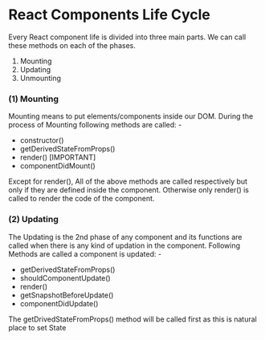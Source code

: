 <h1>React Components Life Cycle</h1>
<p>Every React component life is divided into three main parts. We can call these methods on each of the phases.</p>
<ol>
<li>Mounting</li>
<li>Updating</li>
<li>Unmounting</li>
</ol>
<h3>(1) Mounting</h3>
<p>Mounting means to put elements/components inside our DOM. During the process of Mounting following methods are called: - </p>
<ul>
  <li>
  constructor()
  </li>
  <li>
  getDerivedStateFromProps()
  </li>
  <li>
  render() [IMPORTANT]
  </li>
  <li>
  componentDidMount()
  </li>
</ul>

<p>
Except for render(), All of the above methods are called respectively but only if they are defined inside the component. Otherwise only render() is called to render the code of the component.
</p>

<h3>(2) Updating</h3>
<p>The Updating is the 2nd phase of any component and its functions are called when there is any kind of updation in the component. Following Methods are called a component is updated: - </p>
<ul>
  <li>getDerivedStateFromProps()</li>
  <li>shouldComponentUpdate()</li>
  <li>render()</li>
  <li>getSnapshotBeforeUpdate()</li>
  <li>componentDidUpdate()</li>
</ul>
<p>The getDrivedStateFromProps() method will be called first as this is natural place to set State</p>
